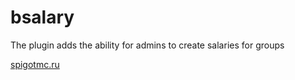 # bsalary
The plugin adds the ability for admins to create salaries for groups


[spigotmc.ru](https://spigotmc.ru/resources/bsalary-1-16-plagin-na-zarplaty.3778/)
